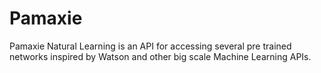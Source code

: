 # Pamaxie
Pamaxie Natural Learning is an API for accessing several pre trained networks inspired by Watson and other big scale Machine Learning APIs.
